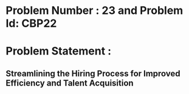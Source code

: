 # Problem Number : 23 and Problem Id: CBP22
# Problem Statement : 
<h2> Streamlining the Hiring Process for Improved Efficiency and Talent Acquisition</h2>

